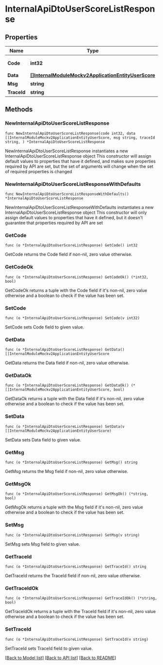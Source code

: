# InternalApiDtoUserScoreListResponse

## Properties

Name | Type | Description | Notes
------------ | ------------- | ------------- | -------------
**Code** | **int32** | code:  0 成功; 非0失败; | 
**Data** | [**[]InternalModuleMockv2ApplicationEntityUserScore**](InternalModuleMockv2ApplicationEntityUserScore.md) |  | 
**Msg** | **string** | 错误消息 | 
**TraceId** | **string** | traceId | 

## Methods

### NewInternalApiDtoUserScoreListResponse

`func NewInternalApiDtoUserScoreListResponse(code int32, data []InternalModuleMockv2ApplicationEntityUserScore, msg string, traceId string, ) *InternalApiDtoUserScoreListResponse`

NewInternalApiDtoUserScoreListResponse instantiates a new InternalApiDtoUserScoreListResponse object
This constructor will assign default values to properties that have it defined,
and makes sure properties required by API are set, but the set of arguments
will change when the set of required properties is changed

### NewInternalApiDtoUserScoreListResponseWithDefaults

`func NewInternalApiDtoUserScoreListResponseWithDefaults() *InternalApiDtoUserScoreListResponse`

NewInternalApiDtoUserScoreListResponseWithDefaults instantiates a new InternalApiDtoUserScoreListResponse object
This constructor will only assign default values to properties that have it defined,
but it doesn't guarantee that properties required by API are set

### GetCode

`func (o *InternalApiDtoUserScoreListResponse) GetCode() int32`

GetCode returns the Code field if non-nil, zero value otherwise.

### GetCodeOk

`func (o *InternalApiDtoUserScoreListResponse) GetCodeOk() (*int32, bool)`

GetCodeOk returns a tuple with the Code field if it's non-nil, zero value otherwise
and a boolean to check if the value has been set.

### SetCode

`func (o *InternalApiDtoUserScoreListResponse) SetCode(v int32)`

SetCode sets Code field to given value.


### GetData

`func (o *InternalApiDtoUserScoreListResponse) GetData() []InternalModuleMockv2ApplicationEntityUserScore`

GetData returns the Data field if non-nil, zero value otherwise.

### GetDataOk

`func (o *InternalApiDtoUserScoreListResponse) GetDataOk() (*[]InternalModuleMockv2ApplicationEntityUserScore, bool)`

GetDataOk returns a tuple with the Data field if it's non-nil, zero value otherwise
and a boolean to check if the value has been set.

### SetData

`func (o *InternalApiDtoUserScoreListResponse) SetData(v []InternalModuleMockv2ApplicationEntityUserScore)`

SetData sets Data field to given value.


### GetMsg

`func (o *InternalApiDtoUserScoreListResponse) GetMsg() string`

GetMsg returns the Msg field if non-nil, zero value otherwise.

### GetMsgOk

`func (o *InternalApiDtoUserScoreListResponse) GetMsgOk() (*string, bool)`

GetMsgOk returns a tuple with the Msg field if it's non-nil, zero value otherwise
and a boolean to check if the value has been set.

### SetMsg

`func (o *InternalApiDtoUserScoreListResponse) SetMsg(v string)`

SetMsg sets Msg field to given value.


### GetTraceId

`func (o *InternalApiDtoUserScoreListResponse) GetTraceId() string`

GetTraceId returns the TraceId field if non-nil, zero value otherwise.

### GetTraceIdOk

`func (o *InternalApiDtoUserScoreListResponse) GetTraceIdOk() (*string, bool)`

GetTraceIdOk returns a tuple with the TraceId field if it's non-nil, zero value otherwise
and a boolean to check if the value has been set.

### SetTraceId

`func (o *InternalApiDtoUserScoreListResponse) SetTraceId(v string)`

SetTraceId sets TraceId field to given value.



[[Back to Model list]](../README.md#documentation-for-models) [[Back to API list]](../README.md#documentation-for-api-endpoints) [[Back to README]](../README.md)


